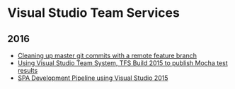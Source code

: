 Visual Studio Team Services
===========================

2016
----
* [Cleaning up master git commits with a remote feature branch](blog/2016/05/cleaning-up-master-git-commits-with-a-remote-feature-branch.md)
* [Using Visual Studio Team System, TFS Build 2015 to publish Mocha test results](blog/2016/04/using-visual-studio-team-system-tfs-build-2015-to-publish-mocha-test-results.md)
* [SPA Development Pipeline using Visual Studio 2015](blog/2016/04/spa-development-pipeline-visual-studio-2015.md)
